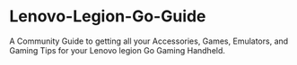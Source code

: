 # Lenovo-Legion-Go-Guide
A Community Guide to getting all your Accessories, Games, Emulators, and Gaming Tips for your Lenovo legion Go Gaming Handheld. 
